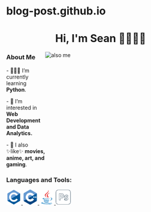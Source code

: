 # blog-post.github.io
<h1 align="center">Hi, I'm Sean 👋👨🏼‍💻</h1>
<img align="right" alt="also me" width="400" height="300" src="https://i.redd.it/qovk2zquvr151.gif">

<h3>About Me</h3>
<p align="left">- 👩🏻‍💻 I’m currently learning <strong>Python</strong>.</p>
<p align="left">- 🌱 I’m interested in <strong>Web Development and Data Analytics.</strong></p>
<p align="left">- 🔭 I also ✨like✨ <strong>movies, anime, art, and gaming</strong>.</p>

<h3>Languages and Tools:</h3>
<p align="left"> <a href="https://www.cprogramming.com/" target="_blank" rel="noreferrer"> <img src="https://raw.githubusercontent.com/devicons/devicon/master/icons/c/c-original.svg" alt="c" width="40" height="40"/> </a> <a href="https://www.w3schools.com/cpp/" target="_blank" rel="noreferrer"> <img src="https://raw.githubusercontent.com/devicons/devicon/master/icons/cplusplus/cplusplus-original.svg" alt="cplusplus" width="40" height="40"/> </a> <a href="https://www.java.com" target="_blank" rel="noreferrer"> <img src="https://raw.githubusercontent.com/devicons/devicon/master/icons/java/java-original.svg" alt="java" width="40" height="40"/> </a> <a href="https://www.photoshop.com/en" target="_blank" rel="noreferrer"> <img src="https://raw.githubusercontent.com/devicons/devicon/master/icons/photoshop/photoshop-line.svg" alt="photoshop" width="40" height="40"/> </a> </p>
